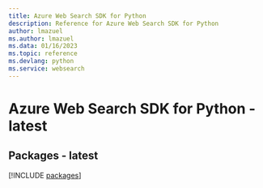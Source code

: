 ```yaml
---
title: Azure Web Search SDK for Python
description: Reference for Azure Web Search SDK for Python
author: lmazuel
ms.author: lmazuel
ms.data: 01/16/2023
ms.topic: reference
ms.devlang: python
ms.service: websearch
---
```

# Azure Web Search SDK for Python - latest
## Packages - latest
[!INCLUDE [packages](web-search-index.md)]